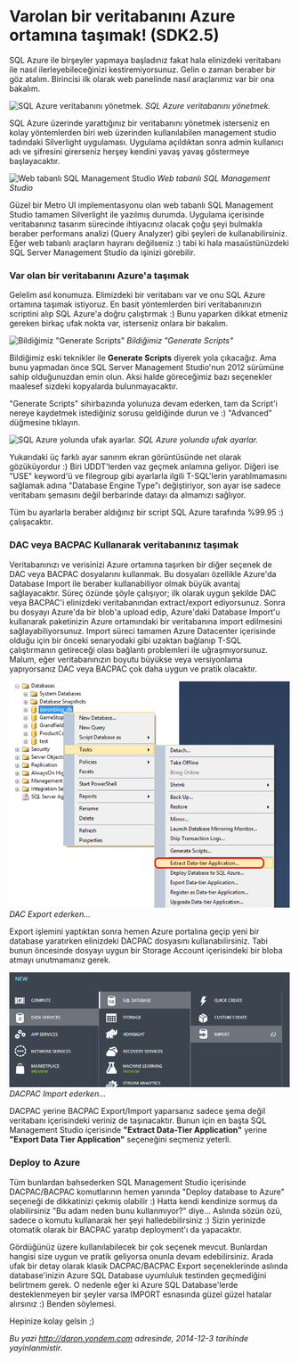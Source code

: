 # Varolan bir veritabanını Azure ortamına taşımak! (SDK2.5)
SQL Azure ile birşeyler yapmaya başladınız fakat hala elinizdeki
veritabanı ile nasıl ilerleyebileceğinizi kestiremiyorsunuz. Gelin o
zaman beraber bir göz atalım. Birincisi ilk olarak web panelinde nasıl
araçlarımız var bir ona bakalım.

![SQL Azure veritabanını
yönetmek.](media/Veritabaninizi_Azure_ortamina_tasimak_SDK2_5/sqlmanage.png)
*SQL Azure veritabanını yönetmek.*

SQL Azure üzerinde yarattığınız bir veritabanını yönetmek isterseniz en
kolay yöntemlerden biri web üzerinden kullanılabilen management studio
tadındaki Silverlight uygulaması. Uygulama açıldıktan sonra admin
kullanıcı adı ve şifresini girerseniz herşey kendini yavaş yavaş
göstermeye başlayacaktır.

![Web tabanlı SQL Management
Studio](media/Veritabaninizi_Azure_ortamina_tasimak_SDK2_5/sqlmanage2.png)
*Web tabanlı SQL Management Studio*

Güzel bir Metro UI implementasyonu olan web tabanlı SQL Management
Studio tamamen Silverlight ile yazılmış durumda. Uygulama içerisinde
veritabanınız tasarım sürecinde ihtiyacınız olacak çoğu şeyi bulmakla
beraber performans analizi (Query Analyzer) gibi şeyleri de
kullanabilirsiniz. Eğer web tabanlı araçların hayranı değilseniz :) tabi
ki hala masaüstünüzdeki SQL Server Management Studio da işinizi
görebilir.

### Var olan bir veritabanını Azure'a taşımak

Gelelim asıl konumuza. Elimizdeki bir veritabanı var ve onu SQL Azure
ortamına taşımak istiyoruz. En basit yöntemlerden biri veritabanınızın
scriptini alıp SQL Azure'a doğru çalıştırmak :) Bunu yaparken dikkat
etmeniz gereken birkaç ufak nokta var, isterseniz onlara bir bakalım.

![Bildiğimiz "Generate
Scripts"](media/Veritabaninizi_Azure_ortamina_tasimak_SDK2_5/sqlmanage3.png)
*Bildiğimiz "Generate Scripts"*

Bildiğimiz eski teknikler ile **Generate Scripts** diyerek yola
çıkacağız. Ama bunu yapmadan önce SQL Server Management Studio'nun 2012 sürümüne sahip olduğunuzdan emin olun. Aksi halde göreceğimiz bazı
seçenekler maalesef sizdeki kopyalarda bulunmayacaktır.

"Generate Scripts" sihirbazında yolunuza devam ederken, tam da Script'i
nereye kaydetmek istediğiniz sorusu geldiğinde durun ve :) "Advanced"
düğmesine tıklayın.

![SQL Azure yolunda ufak
ayarlar.](media/Veritabaninizi_Azure_ortamina_tasimak_SDK2_5/sqlmanage4.png)
*SQL Azure yolunda ufak ayarlar.*

Yukarıdaki üç farklı ayar sanırım ekran görüntüsünde net olarak
gözüküyordur :) Biri UDDT'lerden vaz geçmek anlamına geliyor. Diğeri ise
"USE" keyword'ü ve filegroup gibi ayarlarla ilgili T-SQL'lerin
yaratılmamasını sağlamak adına "Database Engine Type"ı değiştiriyor, son
ayar ise sadece veritabanı şemasını değil berbarinde datayı da almamızı
sağlıyor.

Tüm bu ayarlarla beraber aldığınız bir script SQL Azure tarafında %99.95
:) çalışacaktır.

### DAC veya BACPAC Kullanarak veritabanınız taşımak

Veritabanınızı ve verisinizi Azure ortamına taşırken bir diğer seçenek de DAC veya BACPAC dosyalarını kullanmak. Bu dosyaları özellikle Azure'da Database Import ile beraber kullanabiliyor olmak büyük avantaj sağlayacaktır. Süreç özünde şöyle çalışıyor; ilk olarak uygun şekilde DAC veya BACPAC'i elinizdeki veritabanından extract/export ediyorsunuz. Sonra bu dosyayı Azure'da bir blob'a upload edip, Azure'daki Database Import'u kullanarak paketinizin Azure ortamındaki bir veritabanına import edilmesini sağlayabiliyorsunuz. Import süreci tamamen Azure Datacenter içerisinde olduğu için bir önceki senaryodaki gibi uzaktan bağlanıp T-SQL çalıştırmanın getireceği olası bağlantı problemleri ile uğraşmıyorsunuz. Malum, eğer veritabanınızın boyutu büyükse veya versiyonlama yapıyorsanız DAC veya BACPAC çok daha uygun ve pratik olacaktır.

![DAC Export ederken...](media/Veritabaninizi_Azure_ortamina_tasimak_SDK2_5/sqlmanage5.png)
*DAC Export ederken...*	

Export işlemini yaptıktan sonra hemen Azure portalına geçip yeni bir database yaratırken elinizdeki DACPAC dosyasını kullanabilirsiniz. Tabi bunun öncesinde dosyayı uygun bir Storage Account içerisindeki bir bloba atmayı unutmamanız gerek.

![DACPAC Import ederken...](media/Veritabaninizi_Azure_ortamina_tasimak_SDK2_5/sqlmanage6.png)
*DACPAC Import ederken...*	

DACPAC yerine BACPAC Export/Import yaparsanız sadece şema değil veritabanı içerisindeki veriniz de taşınacaktır. Bunun için en başta SQL Management Studio içerisinde **"Extract Data-Tier Application"** yerine **"Export Data Tier Application"** seçeneğini seçmeniz yeterli.

### Deploy to Azure

Tüm bunlardan bahsederken SQL Management Studio içerisinde DACPAC/BACPAC komutlarının hemen yanında "Deploy database to Azure" seçeneği de dikkatinizi çekmiş olabilir :) Hatta kendi kendinize sormuş da olabilirsiniz "Bu adam neden bunu kullanmıyor?" diye... Aslında sözün özü, sadece o komutu kullanarak her şeyi halledebilirsiniz :) Sizin yerinizde otomatik olarak bir BACPAC yaratıp deployment'ı da yapacaktır.

Gördüğünüz üzere kullanılabilecek bir çok seçenek mevcut. Bunlardan hangisi size uygun ve pratik geliyorsa onunla devam edebilirsiniz. Arada ufak bir detay olarak klasik DACPAC/BACPAC Export seçeneklerinde aslında database'inizin Azure SQL Database uyumluluk testinden geçmediğini belirtmem gerek. O nedenle eğer ki Azure SQL Database'lerde desteklenmeyen bir şeyler varsa IMPORT esnasında güzel güzel hatalar alırsınız :) Benden söylemesi.

Hepinize kolay gelsin ;)



*Bu yazi http://daron.yondem.com adresinde, 2014-12-3 tarihinde yayinlanmistir.*

